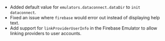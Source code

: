 - Added default value for `emulators.dataconnect.dataDir` to `init dataconnect`.
- Fixed an issue where `firebase` would error out instead of displaying help text.
- Add support for `linkProviderUserInfo` in the Firebase Emulator to allow linking providers to user accounts.
